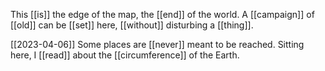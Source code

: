 This [[is]] the edge of the map, the [[end]] of the world.
A [[campaign]] of [[old]] can be [[set]] here, 
[[without]] disturbing a [[thing]].

[[2023-04-06]]
Some places are [[never]] meant to be reached.
Sitting here, I [[read]] about the [[circumference]] of the Earth.
